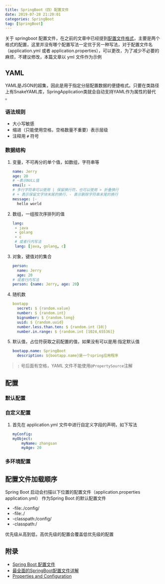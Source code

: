 ```yaml
---
title: SpringBoot（四）配置文件
date: 2019-07-28 21:20:01
categories: SpringBoot
tag: [SpringBoot]
---
```


关于 springboot 配置文件，在之前的文章中已经提到[配置文件格式](https://incoder.org/2019/06/23/springboot1/#%E9%85%8D%E7%BD%AE%E6%96%87%E4%BB%B6%E6%A0%BC%E5%BC%8F)，主要是两个格式的配置，这里并没有哪个配置写法一定优于另一种写法，对于配置文件名（application.yml 或者 application.properties），可以更改，为了减少不必要的麻烦，不建议修改，本篇文章以 yml 文件作为示例

## YAML

YAML是JSON的超集，因此是用于指定分层配置数据的便捷格式。只要在类路径上有SnakeYAML库，SpringApplication类就会自动支持YAML作为属性的替代 。

### 语法规则

* 大小写敏感
* 缩进（只能使用空格，空格数量不重要）表示层级
* 注释用 `#` 符号

### 数据结构

1. 变量，不可再分的单个值，如数组，字符串等
    ```yml
    name: Jerry
    age: 20
    # ~表示NULL值
    email: ~
    # 多行字符串可以使用 | 保留换行符，也可以使用 > 折叠换行
    # + 表示保留文字块末尾的换行，- 表示删除字符串末尾的换行
    message: |-
      hello world
    ```
2. 数组，一组按次序排列的值
   ```yml
   lang:
    - java
    - golang
    - c
    # 或者行内写法
    lang: [java, golang, c]
   ```
3. 对象，键值对的集合
    ```yml
    person:
      name: Jerry
      age: 20
    # 或者行内写法
    person: {name: Jerry, age: 20}
    ```
4. 随机数
    ```yml
    bootapp
      secret: $ {random.value}
      number: $ {random.int}
      bignumber: $ {random.long}
      uuid: $ {random.uuid}
      number.less.than.ten: $ {random.int（10）}
      number.in.range: $ {random.int [1024,65536]}
    ```
5. 默认值，占位符获取之前配置的值，如果没有可以是用:指定默认值
   ```yml
   bootapp.name: SpringBoot
     description: ${bootapp.name}是一个spring应用程序
   ```

> `:` 号后面有空格，YAML 文件不能使用`@PropertySource`注解

## 配置

### 默认配置

### 自定义配置

1. 首先在 application.yml 文件中进行自定义字段的声明，如下写法
    ```yml
    myConfig:
    myObject:
        myName: zhangsan
        myAge: 20
    ```


### 多环境配置

## 配置文件加载顺序

Spring Boot 启动会扫描以下位置的配置文件（application.properties application.yml） 作为Spring Boot 的默认配置文件

* -file:./config/
* -file:./
* -classpath:/config/
* -classpath:/

优先级从高到低，高优先级的配置会覆盖低优先级的配置



## 附录
* [Spring Boot 配置文件](https://www.codingme.net/2019/01/springboot/springboot02-config/)
* [最全面的SpringBoot配置文件详解](https://zhuanlan.zhihu.com/p/57693064)
* [Properties and Configuration](https://docs.spring.io/spring-boot/docs/current/reference/html/howto-properties-and-configuration.html)
